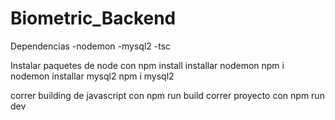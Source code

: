 # Biometric_Backend


Dependencias
-nodemon
-mysql2
-tsc

Instalar paquetes de node con npm install
installar nodemon npm i nodemon
installar mysql2 npm i mysql2

correr building de javascript con npm run build
correr proyecto con npm run dev
